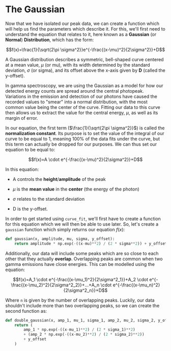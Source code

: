 # The Gaussian
Now that we have isolated our peak data, we can create a function which will help us find the parameters which describe it. For this, we'll first need to understand the equation that relates to it, here known as a **Gaussian** (or **Normal**) **Distribution**, which has the form:

$$f(x)=\frac{1}{\sqrt{2\pi \sigma^2}}e^{-\frac{(x-\mu)^2}{2\sigma^2}}+D$$

A Gaussian distribution describes a symmetric, bell-shaped curve centered at a mean value, $\mu$ (or mu), with its width determined by the standard deviation, $\sigma$ (or sigma), and its offset above the x-axis given by **D** (called the y-offset). 

In gamma spectroscopy, we are using the Gaussian as a model for how our detected energy counts are spread around the central photopeak. Variations in the emission and detection of our photons have caused the recorded values to "smear" into a normal distribution, with the most common value being the center of the curve. Fitting our data to this curve then allows us to extract the value for the central energy, $\mu$, as well as its margin of error.

In our equation, the first term ($\frac{1}{\sqrt{2\pi \sigma^2}}$) is called the **normalization constant**. Its purpose is to set the value of the integral of our curve to be equal to 1, meaning 100% of the data fits under the curve, but this term can actually be dropped for our purposes. We can thus set our equation to be equal to:

$$f(x)=A \cdot e^{-\frac{(x-\mu)^2}{2\sigma^2}}+D$$

In this equation:

* A controls the **height**/**amplitude** of the peak

* $\mu$ is the **mean value** in the **center** (the energy of the photon)

* $\sigma$ relates to the standard deviation

* D is the y-offset.

In order to get started using `curve_fit`, we'll first have to create a function for this equation which we will then be able to use later. So, let's create a `gaussian` function which simply returns our equation $f(x)$:
```python
def gaussian(x, amplitude, mu, sigma, y_offset):
    return amplitude * np.exp(-((x-mu)**2) / (2 * sigma**2)) + y_offset
```
Additionally, our data will include some peaks which are so close to each other that they actually **overlap**. Overlapping peaks are common when two gamma emissions have close energies. This can be modelled using the equation:

$$f(x)=A_1 \cdot e^{-\frac{(x-\mu_1)^2}{2\sigma^2_1}}+A_2 \cdot e^{-\frac{(x-\mu_2)^2}{2\sigma^2_2}}+...+A_n \cdot e^{-\frac{(x-\mu_n)^2}{2\sigma^2_n}}+D$$

Where `n` is given by the number of overlapping peaks. Luckily, our data shouldn't include more than two overlapping peaks, so we can create the second function as:
```python
def double_gaussian(x, amp_1, mu_1, sigma_1, amp_2, mu_2, sigma_2, y_offset):
    return (
        amp_1 * np.exp(-((x-mu_1)**2) / (2 * sigma_1)**2) 
        + (amp_2 * np.exp(-((x-mu_2)**2) / (2 * sigma_2)**2)) 
        + y_offset
    )
```